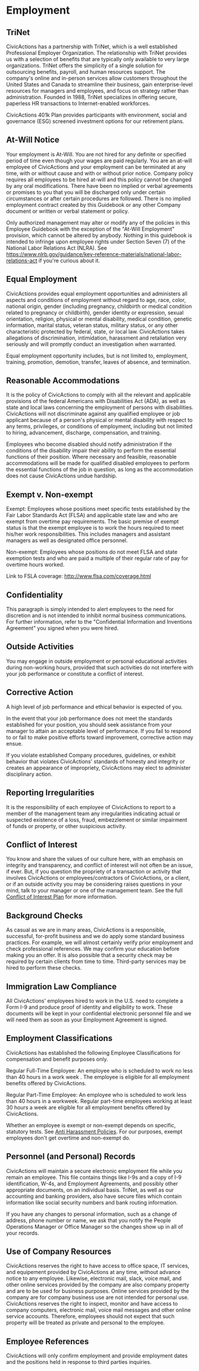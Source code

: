 # Employment

## TriNet

CivicActions has a partnership with TriNet, which is a well established Professional Employer Organization. The relationship with TriNet provides us with a selection of benefits that are typically only available to very large organizations. TriNet offers the simplicity of a single solution for outsourcing benefits, payroll, and human resources support. The company's online and in-person services allow customers throughout the United States and Canada to streamline their business, gain enterprise-level resources for managers and employees, and focus on strategy rather than administration. Founded in 1988, TriNet specializes in offering secure, paperless HR transactions to Internet-enabled workforces.

CivicActions 401k Plan provides participants with environment, social and governance (ESG) screened investment options for our retirement plans.

## At-Will Notice

Your employment is At-Will. You are not hired for any definite or specified period of time even though your wages are paid regularly. You are an at-will employee of CivicActions and your employment can be terminated at any time, with or without cause and with or without prior notice. Company policy requires all employees to be hired at-will and this policy cannot be changed by any oral modifications. There have been no implied or verbal agreements or promises to you that you will be discharged only under certain circumstances or after certain procedures are followed. There is no implied employment contract created by this Guidebook or any other Company document or written or verbal statement or policy.

Only authorized management may alter or modify any of the policies in this Employee Guidebook with the exception of the "At-Will Employment" provision, which cannot be altered by anybody. Nothing in this guidebook is intended to infringe upon employee rights under Section Seven (7) of the National Labor Relations Act (NLRA). See <https://www.nlrb.gov/guidance/key-reference-materials/national-labor-relations-act> if you're curious about it.

## Equal Employment

<!--- Protected classes from Trinet handbook, keep list updated in: employment, code-of-conduct and anti-harassment-policies -->

CivicActions provides equal employment opportunities and administers all aspects and conditions of employment without regard to age, race, color, national origin, gender (including pregnancy, childbirth or medical condition related to pregnancy or childbirth), gender identity or expression, sexual orientation, religion, physical or mental disability, medical condition, genetic information, marital status, veteran status, military status, or any other characteristic protected by federal, state, or local law. CivicActions takes allegations of discrimination, intimidation, harassment and retaliation very seriously and will promptly conduct an investigation when warranted.

Equal employment opportunity includes, but is not limited to, employment, training, promotion, demotion, transfer, leaves of absence, and termination.

## Reasonable Accommodations

It is the policy of CivicActions to comply with all the relevant and applicable provisions of the federal Americans with Disabilities Act (ADA), as well as state and local laws concerning the employment of persons with disabilities. CivicActions will not discriminate against any qualified employee or job applicant because of a person's physical or mental disability with respect to any terms, privileges, or conditions of employment, including but not limited to hiring, advancement, discharge, compensation, and training.

Employees who become disabled should notify administration if the conditions of the disability impair their ability to perform the essential functions of their position. Where necessary and feasible, reasonable accommodations will be made for qualified disabled employees to perform the essential functions of the job in question, as long as the accommodation does not cause CivicActions undue hardship.

## Exempt v. Non-exempt

Exempt: Employees whose positions meet specific tests established by the Fair Labor Standards Act (FLSA) and applicable state law and who are exempt from overtime pay requirements. The basic premise of exempt status is that the exempt employee is to work the hours required to meet his/her work responsibilities. This includes managers and assistant managers as well as designated office personnel.

Non-exempt: Employees whose positions do not meet FLSA and state exemption tests and who are paid a multiple of their regular rate of pay for overtime hours worked.

Link to FSLA coverage: <http://www.flsa.com/coverage.html>

## Confidentiality

This paragraph is simply intended to alert employees to the need for discretion and is not intended to inhibit normal business communications. For further information, refer to the "Confidential Information and Inventions Agreement" you signed when you were hired.

## Outside Activities

You may engage in outside employment or personal educational activities during non-working hours, provided that such activities do not interfere with your job performance or constitute a conflict of interest.

## Corrective Action

A high level of job performance and ethical behavior is expected of you.

In the event that your job performance does not meet the standards established for your position, you should seek assistance from your manager to attain an acceptable level of performance. If you fail to respond to or fail to make positive efforts toward improvement, corrective action may ensue.

If you violate established Company procedures, guidelines, or exhibit behavior that violates CivicActions' standards of honesty and integrity or creates an appearance of impropriety, CivicActions may elect to administer disciplinary action.

## Reporting Irregularities

It is the responsibility of each employee of CivicActions to report to a member of the management team any irregularities indicating actual or suspected existence of a loss, fraud, embezzlement or similar impairment of funds or property, or other suspicious activity.

## Conflict of Interest

You know and share the values of our culture here, with an emphasis on integrity and transparency, and conflict of interest will not often be an issue, if ever. But, if you question the propriety of a transaction or activity that involves CivicActions or employees/contractors of CivicActions, or a client, or if an outside activity you may be considering raises questions in your mind, talk to your manager or one of the management team. See the full [Conflict of Interest Plan](https://docs.google.com/document/d/1JSvThcqIM8BSmIoAjUrNZPdx0wemMCiyrBRyChORfv0/edit) for more information.

## Background Checks

As casual as we are in many areas, CivicActions is a responsible, successful, for-profit business and we do apply some standard business practices. For example, we will almost certainly verify prior employment and check professional references. We may confirm your education before making you an offer. It is also possible that a security check may be required by certain clients from time to time. Third-party services may be hired to perform these checks.

## Immigration Law Compliance

All CivicActions' employees hired to work in the U.S. need to complete a Form I-9 and produce proof of identity and eligibility to work. These documents will be kept in your confidential electronic personnel file and we will need them as soon as your Employment Agreement is signed.

## Employment Classifications

CivicActions has established the following Employee Classifications for compensation and benefit purposes only.

Regular Full-Time Employee: An employee who is scheduled to work no less than 40 hours in a work week . The employee is eligible for all employment benefits offered by CivicActions.

Regular Part-Time Employee: An employee who is scheduled to work less than 40 hours in a workweek. Regular part-time employees working at least 30 hours a week are eligible for all employment benefits offered by CivicActions.

Whether an employee is exempt or non-exempt depends on specific, statutory tests. See [Anti Harassment Policies](../../anti-harassment-policies.md). For our purposes, exempt employees don't get overtime and non-exempt do.

## Personnel (and Personal) Records

CivicActions will maintain a secure electronic employment file while you remain an employee. This file contains things like I-9s and a copy of I-9 identification, W-4s, and Employment Agreements, and possibly other appropriate documents, on an individual basis. TriNet, as well as our accounting and banking providers, also have secure files which contain information like social security numbers and bank routing information.

If you have any changes to personal information, such as a change of address, phone number or name, we ask that you notify the People Operations Manager or Office Manager so the changes show up in all of your records.

## Use of Company Resources

CivicActions reserves the right to have access to office space, IT services, and equipement provided by CivicActions at any time, without advance notice to any employee. Likewise, electronic mail, slack, voice mail, and other online services provided by the company are also company property and are to be used for business purposes. Online services provided by the company are for company business use are not intended for personal use. CivicActions reserves the right to inspect, monitor and have access to company computers, electronic mail, voice mail messages and other online service accounts. Therefore, employees should not expect that such property will be treated as private and personal to the employee.

## Employee References

CivicActions will only confirm employment and provide employment dates and the positions held in response to third parties inquiries.
